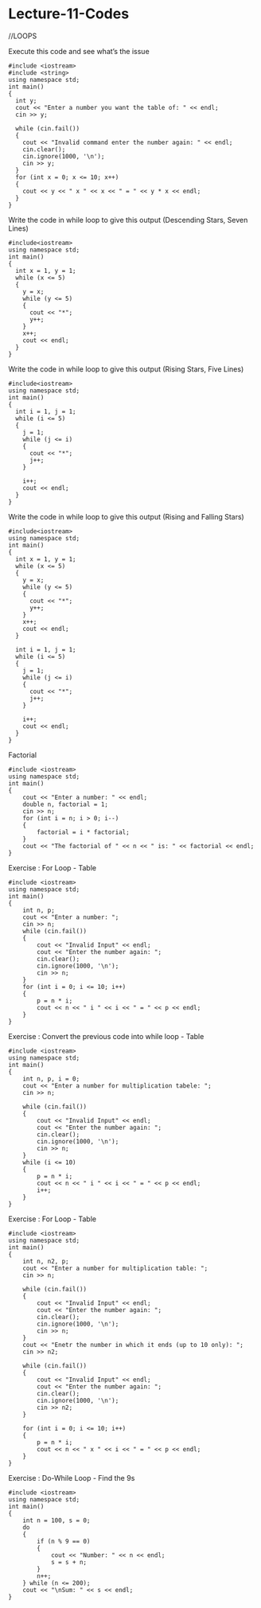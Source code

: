 # Lecture-11-Codes

//LOOPS

Execute this code and see what’s the issue

    #include <iostream>
    #include <string>
    using namespace std;
    int main()
    {
      int y;
      cout << "Enter a number you want the table of: " << endl;
      cin >> y;

      while (cin.fail())
      {
        cout << "Invalid command enter the number again: " << endl;
        cin.clear();
        cin.ignore(1000, '\n');
        cin >> y;
      }
      for (int x = 0; x <= 10; x++)
      {
        cout << y << " x " << x << " = " << y * x << endl;
      }
    }
    
Write the code in while loop to give this output (Descending Stars, Seven Lines)

    #include<iostream>
    using namespace std;
    int main()
    {
      int x = 1, y = 1;
      while (x <= 5)
      {
        y = x;
        while (y <= 5)
        {
          cout << "*";
          y++;
        }
        x++;
        cout << endl;
      }
    }

Write the code in while loop to give this output (Rising Stars, Five Lines)

    #include<iostream>
    using namespace std;
    int main()
    {
      int i = 1, j = 1;
      while (i <= 5)
      {
        j = 1;
        while (j <= i)
        {
          cout << "*";
          j++;
        }

        i++;
        cout << endl;
      }
    }

Write the code in while loop to give this output (Rising and Falling Stars) 

    #include<iostream>
    using namespace std;
    int main()
    {
      int x = 1, y = 1; 
      while (x <= 5)
      {
        y = x;
        while (y <= 5)
        {
          cout << "*";
          y++;
        }
        x++;
        cout << endl;
      }

      int i = 1, j = 1;
      while (i <= 5) 
      {
        j = 1; 
        while (j <= i)
        {
          cout << "*";
          j++;
        }

        i++;
        cout << endl;
      }
    }
    
Factorial

    #include <iostream>
    using namespace std;
    int main()
    {
        cout << "Enter a number: " << endl;
        double n, factorial = 1;
        cin >> n;
        for (int i = n; i > 0; i--)
        {
            factorial = i * factorial;
        }
        cout << "The factorial of " << n << " is: " << factorial << endl;
    }


Exercise : For Loop - Table

    #include <iostream>
    using namespace std;
    int main()
    {
        int n, p;
        cout << "Enter a number: ";
        cin >> n;
        while (cin.fail())
        {
            cout << "Invalid Input" << endl;
            cout << "Enter the number again: ";
            cin.clear();
            cin.ignore(1000, '\n');
            cin >> n;
        }
        for (int i = 0; i <= 10; i++)
        {
            p = n * i;
            cout << n << " i " << i << " = " << p << endl;
        }
    }


Exercise : Convert the previous code into while loop - Table

    #include <iostream>
    using namespace std;
    int main()
    {
        int n, p, i = 0;
        cout << "Enter a number for multiplication tabele: ";
        cin >> n;

        while (cin.fail())
        {
            cout << "Invalid Input" << endl;
            cout << "Enter the number again: ";
            cin.clear();
            cin.ignore(1000, '\n');
            cin >> n;
        }
        while (i <= 10)
        {
            p = n * i;
            cout << n << " i " << i << " = " << p << endl;
            i++;
        }
    }


Exercise : For Loop - Table

    #include <iostream>
    using namespace std;
    int main()
    {
        int n, n2, p;
        cout << "Enter a number for multiplication table: ";
        cin >> n;

        while (cin.fail())
        {
            cout << "Invalid Input" << endl;
            cout << "Enter the number again: ";
            cin.clear();
            cin.ignore(1000, '\n');
            cin >> n;
        }
        cout << "Enetr the number in which it ends (up to 10 only): ";
        cin >> n2;

        while (cin.fail())
        {
            cout << "Invalid Input" << endl;
            cout << "Enter the number again: ";
            cin.clear();
            cin.ignore(1000, '\n');
            cin >> n2;
        }

        for (int i = 0; i <= 10; i++)
        {
            p = n * i;
            cout << n << " x " << i << " = " << p << endl;
        }
    }

Exercise : Do-While Loop - Find the 9s

    #include <iostream>
    using namespace std;
    int main()
    {
        int n = 100, s = 0;
        do
        {
            if (n % 9 == 0)
            {
                cout << "Number: " << n << endl;
                s = s + n;
            }
            n++;
        } while (n <= 200);
        cout << "\nSum: " << s << endl;
    }

